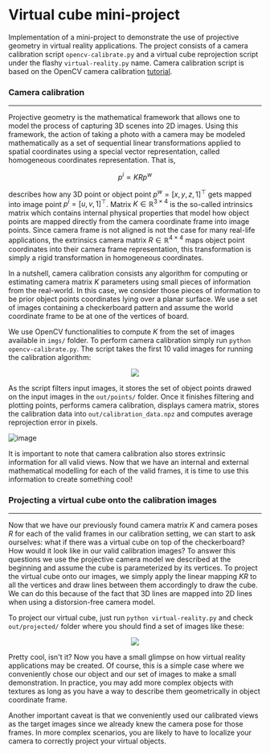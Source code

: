 # Virtual cube mini-project
Implementation of a mini-project to demonstrate the use of projective geometry in virtual reality applications. The project consists of a camera calibration script `opencv-calibrate.py` and a virtual cube reprojection script under the flashy `virtual-reality.py` name. Camera calibration script is based on the OpenCV camera calibration [tutorial](https://docs.opencv.org/4.x/dc/dbb/tutorial_py_calibration.html).

### Camera calibration
---
Projective geometry is the mathematical framework that allows one to model the process of capturing 3D scenes into 2D images. Using this framework, the action of taking a photo with a camera may be modeled mathematically as a set of sequential linear transformations applied to spatial coordinates using a special vector representation, called homogeneous coordinates representation. That is,

$$
  p^{i} \propto K R p^{w}
$$

describes how any 3D point or object point $p^{w} =[x, y, z, 1]^\top$ gets mapped into image point $p^{i}=[u,v,1]^\top$. Matrix $K\in \mathbb{R}^{3\times4}$ is the so-called intrinsics matrix which contains internal physical properties that model how object points are mapped directly from the camera coordinate frame into image points. Since camera frame is not aligned is not the case for many real-life applications, the extrinsics camera matrix $R\in\mathbb{R}^{4\times4}$ maps object point coordinates into their camera frame representation, this transformation is simply a rigid transformation in homogeneous coordinates.

In a nutshell, camera calibration consists any algorithm for computing or estimating camera matrix $K$ parameters using small pieces of information from the real-world. In this case, we consider those pieces of information to be prior object points coordinates lying over a planar surface. We use a set of images containing a checkerboard pattern and assume the world coordinate frame to be at one of the vertices of board.

We use OpenCV functionalities to compute $K$ from the set of images available in `imgs/` folder. To perform camera calibration simply run `python opencv-calibrate.py`. The script takes the first 10 valid images for running the calibration algorithm:

<p align="center">
<img src="https://user-images.githubusercontent.com/95151624/226233127-4dad33a6-d060-44f4-92e2-0f115a178cb1.gif"/>
</p>

As the script filters input images, it stores the set of object points drawed on the input images in the `out/points/` folder. Once it finishes filtering and plotting points, performs camera calibration, displays camera matrix, stores the calibration data into `out/calibration_data.npz` and computes average reprojection error in pixels.

![image](https://user-images.githubusercontent.com/95151624/226421438-273ee959-ee4a-4ca5-b250-245cc1210cab.png)

It is important to note that camera calibration also stores extrinsic information for all valid views. Now that we have an internal and external mathematical modelling for each of the valid frames, it is time to use this information to create something cool!

### Projecting a virtual cube onto the calibration images
---

Now that we have our previously found camera matrix $K$ and camera poses $R$ for each of the valid frames in our calibration setting, we can start to ask ourselves: what if there was a virtual cube on top of the checkerboard? How would it look like in our valid calibration images? To answer this questions we use the projective camera model we described at the beginning and assume the cube is parameterized by its vertices. To project the virtual cube onto our images, we simply apply the linear mapping $KR$ to all the vertices and draw lines between them accordingly to draw the cube. We can do this because of the fact that 3D lines are mapped into 2D lines when using a distorsion-free camera model.

To project our virtual cube, just run `python virtual-reality.py` and check `out/projected/` folder where you should find a set of images like these:

<p align="center">
<img src="https://user-images.githubusercontent.com/95151624/226233373-ece48423-2b41-4dcb-ada0-1ba2cb87fa29.gif"/>
</p>

Pretty cool, isn't it? Now you have a small glimpse on how virtual reality applications may be created. Of course, this is a simple case where we conveniently chose our object and our set of images to make a small demonstration. In practice, you may add more complex objects with textures as long as you have a way to describe them geometrically in object coordinate frame.

Another important caveat is that we conveniently used our calibrated views as the target images since we already knew the camera pose for those frames. In more complex scenarios, you are likely to have to localize your camera to correctly project your virtual objects.
